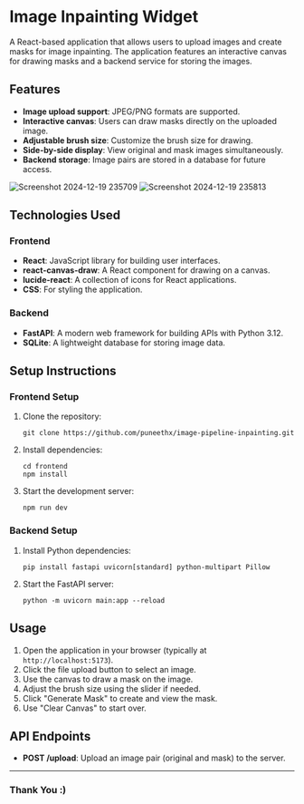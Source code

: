 
# Image Inpainting Widget

A React-based application that allows users to upload images and create masks for image inpainting. The application features an interactive canvas for drawing masks and a backend service for storing the images.

## Features
- **Image upload support**: JPEG/PNG formats are supported.
- **Interactive canvas**: Users can draw masks directly on the uploaded image.
- **Adjustable brush size**: Customize the brush size for drawing.
- **Side-by-side display**: View original and mask images simultaneously.
- **Backend storage**: Image pairs are stored in a database for future access.

![Screenshot 2024-12-19 235709](https://github.com/user-attachments/assets/3e09009e-112d-44da-b2c5-b7ae91349c4c)
![Screenshot 2024-12-19 235813](https://github.com/user-attachments/assets/f2ce323b-a277-465e-b41b-f307aef5aea2)


## Technologies Used

### Frontend
- **React**: JavaScript library for building user interfaces.
- **react-canvas-draw**: A React component for drawing on a canvas.
- **lucide-react**: A collection of icons for React applications.
- **CSS**: For styling the application.

### Backend
- **FastAPI**: A modern web framework for building APIs with Python 3.12.
- **SQLite**: A lightweight database for storing image data.

## Setup Instructions

### Frontend Setup
1. Clone the repository:
    ```
    git clone https://github.com/puneethx/image-pipeline-inpainting.git
    ```
2. Install dependencies:
    ```
    cd frontend 
    npm install 
    ```
3. Start the development server:
    ```
    npm run dev
    ```

### Backend Setup
1. Install Python dependencies:
    ```
    pip install fastapi uvicorn[standard] python-multipart Pillow
    ```
2. Start the FastAPI server:
    ```
    python -m uvicorn main:app --reload
    ```

## Usage
1. Open the application in your browser (typically at `http://localhost:5173`).
2. Click the file upload button to select an image.
3. Use the canvas to draw a mask on the image.
4. Adjust the brush size using the slider if needed.
5. Click "Generate Mask" to create and view the mask.
6. Use "Clear Canvas" to start over.

## API Endpoints
- **POST /upload**: Upload an image pair (original and mask) to the server.

---

### Thank You :)
